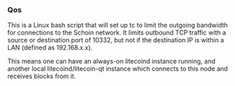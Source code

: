 ### Qos ###

This is a Linux bash script that will set up tc to limit the outgoing bandwidth for connections to the Schoin network. It limits outbound TCP traffic with a source or destination port of 10332, but not if the destination IP is within a LAN (defined as 192.168.x.x).

This means one can have an always-on litecoind instance running, and another local litecoind/litecoin-qt instance which connects to this node and receives blocks from it.
